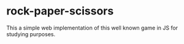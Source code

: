 # rock-paper-scissors

This a simple web implementation of this well known game in JS for studying purposes.
